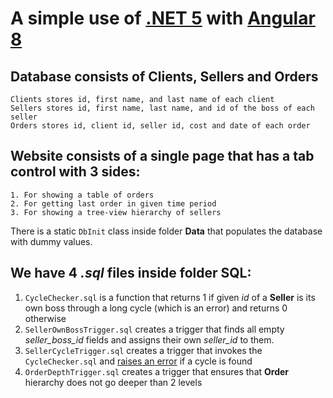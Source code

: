 # A simple use of [.NET 5](https://docs.microsoft.com/en-us/dotnet/core/dotnet-five) with [Angular 8](https://indepth.dev/posts/1076/whats-new-after-angular-8)

## Database consists of **Clients**, **Sellers** and **Orders**
    Clients stores id, first name, and last name of each client
    Sellers stores id, first name, last name, and id of the boss of each seller
    Orders stores id, client id, seller id, cost and date of each order

## Website consists of a single page that has a tab control with 3 sides: 
    1. For showing a table of orders
    2. For getting last order in given time period
    3. For showing a tree-view hierarchy of sellers

There is a static `DbInit` class inside folder **Data** that populates the database with dummy values.

## We have 4 *.sql* files inside folder **SQL**:
1. `CycleChecker.sql` is a function that returns 1 if given *id* of a **Seller** is its own boss through a long cycle (which is an error) and returns 0 otherwise
2. `SellerOwnBossTrigger.sql` creates a trigger that finds all empty *seller_boss_id* fields and assigns their own *seller_id* to them.
3. `SellerCycleTrigger.sql` creates a trigger that invokes the `CycleChecker.sql` and [raises an error](https://docs.microsoft.com/en-us/sql/t-sql/language-elements/raiserror-transact-sql) if a cycle is found
4. `OrderDepthTrigger.sql` creates a trigger that ensures that **Order** hierarchy does not go deeper than 2 levels